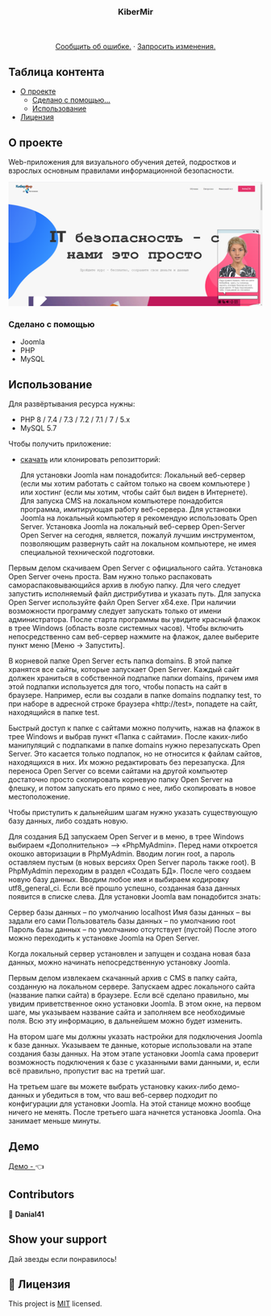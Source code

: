 <!-- PROJECT LOGO -->
<br />
<p align="center">
  <a href="https://github.com/Danial41/russtarter-front">
  </a>

  <h3 align="center">KiberMir</h3>

  <p align="center">
    <br />
    <br />
    <a href="https://github.com/Danial41/-/issues">Сообщить об ошибке.</a>
    ·
    <a href="https://github.com/Danial41/-/pulls">Запросить изменения.</a>
  </p>
</p>

<!-- TABLE OF CONTENTS -->
## Таблица контента

* [О проекте](#about-the-project)
  * [Сделано с помощью...](#built-with)
  * [Использование](#usage)
* [Лицензия](#license)

<!-- ABOUT THE PROJECT -->
## О проекте
Web-приложения для визуального обучения детей, подростков и взрослых основным правилами информационной безопасности.

![screenshot](screenshot.png)

### Сделано с помощью

* Joomla
* PHP
* MySQL

<!-- INSTALLATION -->
## Использование

Для развёртывания ресурса нужны:

* PHP 8 / 7.4 / 7.3 / 7.2 / 7.1 / 7 / 5.x 
* MySQL 5.7

Чтобы получить приложение:
* [скачать](https://github.com/Danial41/-) или клонировать репозитторий:

  Для установки Joomla нам понадобится:
  Локальный веб-сервер (если мы хотим работать с сайтом только на своем компьютере ) или хостинг (если мы хотим, чтобы сайт был виден в Интернете).
  Для запуска CMS на локальном компьютере понадобится программа, имитирующая работу веб-сервера. Для установки Joomla на локальный компьютер я рекомендую использовать Open Server.
  Установка Joomla на локальный веб-сервер Open-Server
Open Server на сегодня, является, пожалуй лучшим инструментом, позволяющим развернуть сайт на локальном компьютере, не имея специальной технической подготовки.

Первым делом скачиваем Open Server с официального сайта. Установка Open Server очень проста. Вам нужно только распаковать самораспаковывающийся архив в любую папку. Для чего следует запустить исполняемый файл дистрибутива и указать путь. Для запуска Open Server используйте файл Open Server x64.exe. При наличии возможности программу следует запускать только от имени администратора. После старта программы вы увидите красный флажок в трее Windows (область возле системных часов). Чтобы включить непосредственно сам веб-сервер нажмите на флажок, далее выберите пункт меню [Меню → Запустить]. 

В корневой папке Open Server есть папка domains. В этой папке хранятся все сайты, которые запускает Open Server. Каждый сайт должен храниться в собственной подпапке папки domains, причем имя этой подпапки используется для того, чтобы попасть на сайт в браузере. Например, если вы создали в папке domains подпапку test, то при наборе в адресной строке браузера «http://test», попадете на сайт, находящийся в папке test.

Быстрый доступ к папке с сайтами можно получить, нажав на флажок в трее Windows и выбрав пункт «Папка с сайтами». После каких-либо манипуляций с подпапками в папке domains нужно перезапускать Open Server. Это касается только подпапок, но не относится к файлам сайтов, находящихся в них. Их можно редактировать без перезапуска.
Для переноса Open Server со всеми сайтами на другой компьютер достаточно просто скопировать корневую папку Open Server на флешку, и потом запускать его прямо с нее, либо скопировать в новое местоположение.

 Чтобы приступить к дальнейшим шагам нужно указать существующую базу данных, либо создать новую.
 
 Для создания БД запускаем Open Server и в меню, в трее Windows выбираем «Дополнительно» –> «PhpMyAdmin». Перед нами откроется окошко авторизации в PhpMyAdmin. Вводим логин root, а пароль оставляем пустым (в новых версиях Open Server пароль также root). В PhpMyAdmin переходим в раздел «Создать БД». После чего создаем новую базу данных. Вводим любое имя и выбираем кодировку utf8_general_ci. Если всё прошло успешно, созданная база данных появится в списке слева. Для установки Joomla вам понадобится знать:

Сервер базы данных – по умолчанию localhost
Имя базы данных – вы задали его сами
Пользователь базы данных – по умолчанию root
Пароль базы данных – по умолчанию отсутствует (пустой)
После этого можно переходить к установке Joomla на Open Server.

Когда локальный сервер установлен и запущен и создана новая база данных, можно начинать непосредственную установку Joomla.

Первым делом извлекаем скачанный архив с CMS в папку сайта, созданную на локальном сервере. Запускаем адрес локального сайта (название папки сайта) в браузере. Если всё сделано правильно, мы увидим приветственное окно установки Joomla. В этом окне, на первом шаге, мы указываем название сайта и заполняем все необходимые поля. Всю эту информацию, в дальнейшем можно будет изменить.

На втором шаге мы должны указать настройки для подключения Joomla к базе данных. Указываем те данные, которые использовали на этапе создания базы данных. На этом этапе установки Joomla сама проверит возможность подключения к базе с указанными вами данными, и, если всё правильно, пропустит вас на третий шаг.

На третьем шаге вы можете выбрать установку каких-либо демо-данных и убедиться в том, что ваш веб-сервер подходит по конфигурации для установки Joomla. На этой станице можно вообще ничего не менять. После третьего шага начнется установка Joomla. Она занимает меньше минуты.



## Демо

[Демо - ](http://kibermir.hand-gold.com/) :point_left:

<!-- CONTACT -->
## Contributors

👤 **Danial41**

## Show your support

Дай звезды если понравилось!

## 📝 Лицензия

This project is [MIT](https://opensource.org/licenses/MIT) licensed.
 
